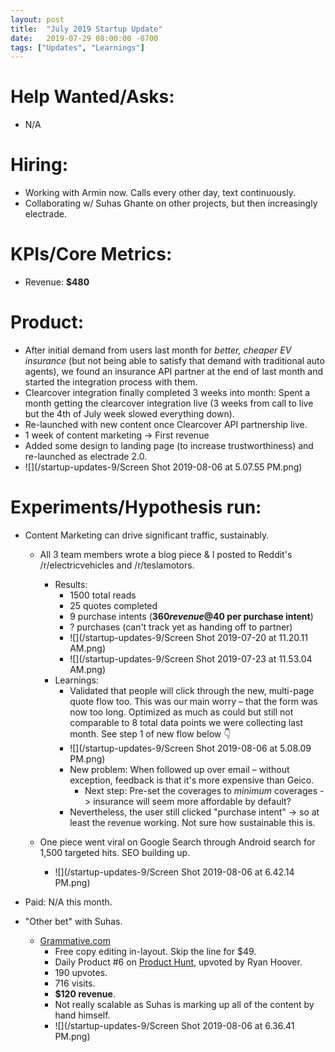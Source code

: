 ```yaml
---
layout: post
title:  "July 2019 Startup Update"
date:   2019-07-29 08:00:00 -0700
tags: ["Updates", "Learnings"]
---
```


# Help Wanted/Asks:
* N/A

# Hiring: 
* Working with Armin now. Calls every other day, text continuously.
* Collaborating w/ Suhas Ghante on other projects, but then increasingly electrade.

# KPIs/Core Metrics:
* Revenue: **$480**

# Product:
* After initial demand from users last month for *better, cheaper EV insurance* (but not being able to satisfy that demand with traditional auto agents), we found an insurance API partner at the end of last month and started the integration process with them.
* Clearcover integration finally completed 3 weeks into month: Spent a month getting the clearcover integration live (3 weeks from call to live but the 4th of July week slowed everything down). 
* Re-launched with new content once Clearcover API partnership live.
* 1 week of content marketing -> First revenue
* Added some design to landing page (to increase trustworthiness) and re-launched as electrade 2.0.
* ![](/startup-updates-9/Screen Shot 2019-08-06 at 5.07.55 PM.png)


# Experiments/Hypothesis run:

* Content Marketing can drive significant traffic, sustainably.
	* All 3 team members wrote a blog piece & I posted to Reddit's /r/electricvehicles and /r/teslamotors.
		* Results: 
			* 1500 total reads
			* 25 quotes completed
			* 9 purchase intents (**$360 revenue @ $40 per purchase intent**)
			* ? purchases (can't track yet as handing off to partner)
			* ![](/startup-updates-9/Screen Shot 2019-07-20 at 11.20.11 AM.png)
			* ![](/startup-updates-9/Screen Shot 2019-07-23 at 11.53.04 AM.png)
		* Learnings: 
			* Validated that people will click through the new, multi-page quote flow too. This was our main worry – that the form was now too long. Optimized as much as could but still not comparable to 8 total data points we were collecting last month. See step 1 of new flow below 👇
			* ![](/startup-updates-9/Screen Shot 2019-08-06 at 5.08.09 PM.png)
			* New problem: When followed up over email – without exception, feedback is that it's more expensive than Geico.
				* Next step: Pre-set the coverages to _minimum_ coverages -> insurance will seem more affordable by default?
			* Nevertheless, the user still clicked "purchase intent" -> so at least the revenue working. Not sure how sustainable this is.

	* One piece went viral on Google Search through Android search for 1,500 targeted hits. SEO building up.
		* ![](/startup-updates-9/Screen Shot 2019-08-06 at 6.42.14 PM.png)

* Paid: N/A this month.



* "Other bet" with Suhas.
	* [Grammative.com](https://grammative.com)
		* Free copy editing in-layout. Skip the line for $49.
		* Daily Product #6 on [Product Hunt](https://www.producthunt.com/posts/grammative-1), upvoted by Ryan Hoover.
		* 190 upvotes.
		* 716 visits.
		* **$120 revenue**.
		* Not really scalable as Suhas is marking up all of the content by hand himself.
		* ![](/startup-updates-9/Screen Shot 2019-08-06 at 6.36.41 PM.png)

	